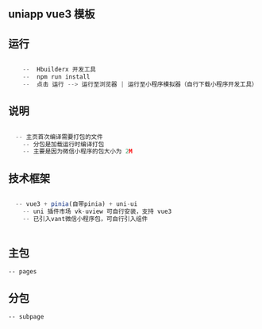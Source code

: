 ## uniapp vue3 模板

## 运行
```js

	--	Hbuilderx 开发工具
	--	npm run install
	--	点击 运行 --> 运行至浏览器 | 运行至小程序模拟器（自行下载小程序开发工具）

```

## 说明
```js

  -- 主页首次编译需要打包的文件
	-- 分包是加载运行时编译打包
	-- 主要是因为微信小程序的包大小为 2M

```
## 技术框架
```js

  -- vue3 + pinia(自带pinia) + uni-ui
	-- uni 插件市场 vk-uview 可自行安装，支持 vue3
	-- 已引入vant微信小程序包，可自行引入组件
	
```
## 主包
	
	-- pages
	
## 分包

	-- subpage